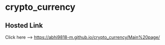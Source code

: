# crypto_currency

## Hosted Link 

Click here --> https://abhi9818-m.github.io/crypto_currency/Main%20page/
